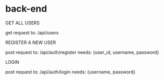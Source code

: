 # back-end

GET ALL USERS

get request to:
    /api/users

REGISTER A NEW USER

post request to:
    /api/auth/register
needs:
    {user_id, username, password}

LOGIN

post request to:
    /api/auth/login
needs:
    {username, password}


